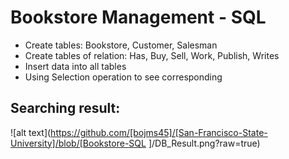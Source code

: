 # Bookstore Management - SQL
* Create tables: Bookstore, Customer, Salesman
* Create tables of relation: Has, Buy, Sell, Work, Publish, Writes
* Insert data into all tables
* Using Selection operation to see corresponding 

## Searching result:
![alt text](https://github.com/[bojms45]/[San-Francisco-State-University]/blob/[Bookstore-SQL
]/DB_Result.png?raw=true)
